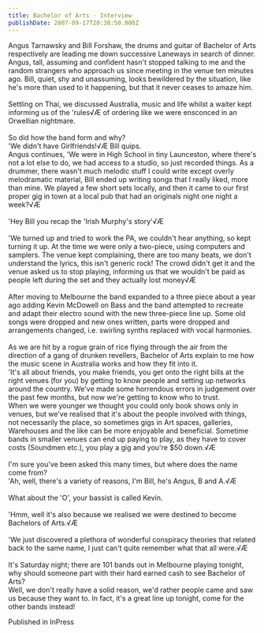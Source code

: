 ```yaml
---
title: Bachelor of Arts - Interview
publishDate: 2007-09-17T20:38:50.000Z
---
```

Angus Tarnawsky and Bill Forshaw, the drums and guitar of Bachelor of Arts respectively are leading me down successive Laneways in search of dinner. Angus, tall, assuming and confident hasn't stopped talking to me and the random strangers who approach us since meeting in the venue ten minutes ago. Bill, quiet, shy and unassuming, looks bewildered by the situation, like he's more than used to it happening, but that it never ceases to amaze him.<br><br>Settling on Thai, we discussed Australia, music and life whilst a waiter kept informing us of the 'rules√Æ of ordering like we were ensconced in an Orwellian nightmare.<br><br>So did how the band form and why?<br>'We didn't have Girlfriends!√Æ Bill quips.<br>Angus continues, 'We were in High School in tiny Launceston, where there's not a lot else to do, we had access to a studio, so just recorded things. As a drummer, there wasn't much melodic stuff I could write except overly melodramatic material, Bill ended up writing songs that I really liked, more than mine. We played a few short sets locally, and then it came to our first proper gig in town at a local pub that had an originals night one night a week?√Æ<br><br>'Hey Bill you recap the 'Irish Murphy's story'√Æ<br><br>'We turned up and tried to work the PA, we couldn't hear anything, so kept turning it up. At the time we were only a two-piece, using computers and samplers. The venue kept complaining, there are too many beats, we don't understand the lyrics, this isn't generic rock! The crowd didn't get it and the venue asked us to stop playing, informing us that we wouldn't be paid as people left during the set and they actually lost money√Æ<br><br>After moving to Melbourne the band expanded to a three piece about a year ago adding Kevin McDowell on Bass and the band attempted to recreate and adapt their electro sound with the new three-piece line up. Some old songs were dropped and new ones written, parts were dropped and arrangements changed, i.e. swirling synths replaced with vocal harmonies.<br><br>As we are hit by a rogue grain of rice flying through the air from the direction of a gang of drunken revellers, Bachelor of Arts explain to me how the music scene in Australia works and how they fit into it.<br>'It's all about friends, you make friends, you get onto the right bills at the right venues (for you) by getting to know people and setting up networks around the country. We've made some horrendous errors in judgement over the past few months, but now we're getting to know who to trust.<br>When we were younger we thought you could only book shows only in venues, but we've realised that it's about the people involved with things, not necessarily the place, so sometimes gigs in Art spaces, galleries, Warehouses and the like can be more enjoyable and beneficial. Sometime bands in smaller venues can end up paying to play, as they have to cover costs (Soundmen etc.), you play a gig and you're $50 down.√Æ<br><br>I'm sure you've been asked this many times, but where does the name come from?<br>'Ah, well, there's a variety of reasons, I'm Bill, he's Angus, B and A.√Æ<br><br>What about the 'O', your bassist is called Kevin.<br><br>'Hmm, well it's also because we realised we were destined to become Bachelors of Arts.√Æ<br><br>'We just discovered a plethora of wonderful conspiracy theories that related back to the same name, I just can't quite remember what that all were.√Æ<br><br>It's Saturday night; there are 101 bands out in Melbourne playing tonight, why should someone part with their hard earned cash to see Bachelor of Arts?<br>Well, we don't really have a solid reason, we'd rather people came and saw us because they want to. In fact, it's a great line up tonight, come for the other bands instead!<br>


Published in InPress
